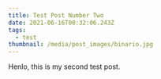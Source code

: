 ```yaml
---
title: Test Post Number Two
date: 2021-06-16T00:32:06.243Z
tags:
  - test
thumbnail: /media/post_images/binario.jpg
---
```

Henlo, this is my second test post.